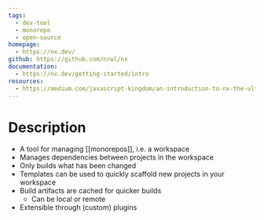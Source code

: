 ```yaml
---
tags:
  - dev-tool
  - monorepo
  - open-source
homepage:
  - https://nx.dev/
github: https://github.com/nrwl/nx
documentation:
  - https://nx.dev/getting-started/intro
resources:
  - https://medium.com/javascript-kingdom/an-introduction-to-nx-the-ultimate-tool-for-monorepos-one-tool-for-almost-everything-44bd23b203f5
---
```

# Description
- A tool for managing [[monorepos]], i.e. a workspace
- Manages dependencies between projects in the workspace
- Only builds what has been changed
- Templates can be used to quickly scaffold new projects in your workspace
- Build artifacts are cached for quicker builds
	- Can be local or remote
- Extensible through (custom) plugins